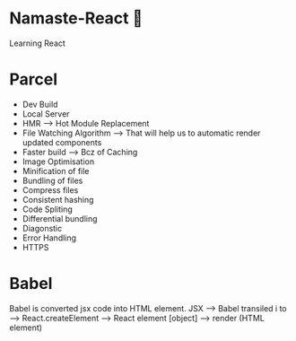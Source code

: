 # Namaste-React 🚀
Learning React


# Parcel
- Dev Build
- Local Server
- HMR --> Hot Module Replacement
- File Watching Algorithm --> That will help us to automatic render updated components
- Faster build --> Bcz of Caching
- Image Optimisation
- Minification of file
- Bundling of files
- Compress files
- Consistent hashing
- Code Spliting
- Differential bundling
- Diagonstic
- Error Handling
- HTTPS


# Babel
Babel is converted jsx code into HTML element.
JSX --> Babel transiled i to --> React.createElement --> React element [object] --> render (HTML element) 
